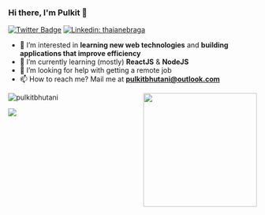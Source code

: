 ### Hi there, I'm Pulkit 👋

[![Twitter Badge](https://img.shields.io/badge/-@bhutanipulkit-1ca0f1?style=flat-square&labelColor=1ca0f1&logo=twitter&logoColor=white&link=https://twitter.com/bhutanipulkit)](https://twitter.com/bhutanipulkit)
[![Linkedin: thaianebraga](https://img.shields.io/badge/-@pulkitbhutani-blue?style=flat-square&logo=Linkedin&logoColor=white&link=https://www.linkedin.com/in/pulkitbhutani/)](https://www.linkedin.com/in/pulkitbhutani/)

- 👀 I’m interested in **learning new web technologies** and **building applications that improve efficiency**
- 🌱 I’m currently learning (mostly) **ReactJS** & **NodeJS**
- 🤔  I’m looking for help with getting a remote job
- 📫 How to reach me? Mail me at **pulkitbhutani@outlook.com**
<img align='right' src="https://media1.tenor.com/images/707eb8afe6aeb1ba0c9fb8299d1be1f7/tenor.gif" width="230">
<p align="left"> <img src="https://github-readme-stats.vercel.app/api?username=pulkitbhutani&show_icons=true&theme=dracula" alt="pulkitbhutani" /> 
</p>
<p align="left">
    <img src="https://github-readme-stats.vercel.app/api/top-langs/?username=pulkitbhutani&theme=dracula" />
</p>

<!--
**pulkitbhutani/pulkitbhutani** is a ✨ _special_ ✨ repository because its `README.md` (this file) appears on your GitHub profile.

Here are some ideas to get you started:

- 🔭 I’m currently working on ...
- 🌱 I’m currently learning ...
- 👯 I’m looking to collaborate on ...
- 🤔 I’m looking for help with ...
- 💬 Ask me about ...
- 📫 How to reach me: ...
- 😄 Pronouns: ...
- ⚡ Fun fact: ...
-->
